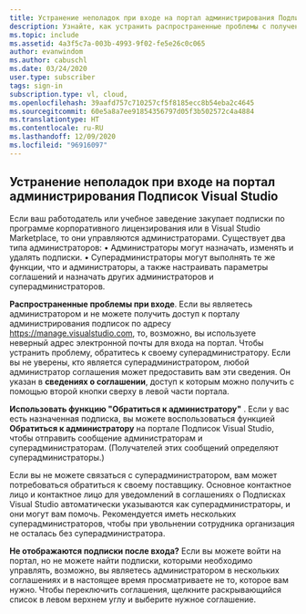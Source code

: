 ```yaml
---
title: Устранение неполадок при входе на портал администрирования Подписок Visual Studio | Документация Майкрософт
description: Узнайте, как устранить распространенные проблемы с получением доступа к порталу администрирования Подписок Visual Studio
ms.topic: include
ms.assetid: 4a3f5c7a-003b-4993-9f02-fe5e26c0c065
author: evanwindom
ms.author: cabuschl
ms.date: 03/24/2020
user.type: subscriber
tags: sign-in
subscription.type: vl, cloud,
ms.openlocfilehash: 39aafd757c710257cf5f8185ecc8b54eba2c4645
ms.sourcegitcommit: 60e5a8a7ee91854356797d05f3b502572c4a4884
ms.translationtype: HT
ms.contentlocale: ru-RU
ms.lasthandoff: 12/09/2020
ms.locfileid: "96916097"
---
```

## <a name="resolve-issues-signing-in-to-visual-studio-subscriptions-administration-portal"></a>Устранение неполадок при входе на портал администрирования Подписок Visual Studio
Если ваш работодатель или учебное заведение закупает подписки по программе корпоративного лицензирования или в Visual Studio Marketplace, то они управляются администраторами.  Существует два типа администраторов: • Администраторы могут назначать, изменять и удалять подписки.
• Суперадминистраторы могут выполнять те же функции, что и администраторы, а также настраивать параметры соглашений и назначать других администраторов и суперадминистраторов.  

**Распространенные проблемы при входе**. Если вы являетесь администратором и не можете получить доступ к порталу администрирования подписок по адресу https://manage.visualstudio.com, то, возможно, вы используете неверный адрес электронной почты для входа на портал.  Чтобы устранить проблему, обратитесь к своему суперадминистратору.  Если вы не уверены, кто является суперадминистратором, любой администратор соглашения может предоставить вам эти сведения.  Он указан в **сведениях о соглашении**, доступ к которым можно получить с помощью второй кнопки сверху в левой части портала.

**Использовать функцию "Обратиться к администратору"** . Если у вас есть назначенная подписка, вы можете воспользоваться функцией **Обратиться к администратору** на портале Подписок Visual Studio, чтобы отправить сообщение администраторам и суперадминистраторам.  (Получателей этих сообщений определяют суперадминистраторы.)

Если вы не можете связаться с суперадминистратором, вам может потребоваться обратиться к своему поставщику.  Основное контактное лицо и контактное лицо для уведомлений в соглашениях о Подписках Visual Studio автоматически указываются как суперадминистраторы, и они могут вам помочь.  Рекомендуется иметь нескольких суперадминистраторов, чтобы при увольнении сотрудника организация не осталась без суперадминистратора.

**Не отображаются подписки после входа?**
Если вы можете войти на портал, но не можете найти подписки, которыми необходимо управлять, возможно, вы являетесь администратором в нескольких соглашениях и в настоящее время просматриваете не то, которое вам нужно.  Чтобы переключить соглашения, щелкните раскрывающийся список в левом верхнем углу и выберите нужное соглашение.  
